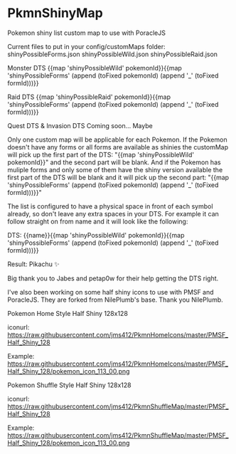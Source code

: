 # PkmnShinyMap

Pokemon shiny list custom map to use with PoracleJS

Current files to put in your config/customMaps folder:
shinyPossibleForms.json
shinyPossibleWild.json
shinyPossibleRaid.json

Monster DTS
{{map 'shinyPossibleWild' pokemonId}}{{map 'shinyPossibleForms' (append (toFixed pokemonId) (append '_' (toFixed formId)))}}

Raid DTS
{{map 'shinyPossibleRaid' pokemonId}}{{map 'shinyPossibleForms' (append (toFixed pokemonId) (append '_' (toFixed formId)))}}

Quest DTS & Invasion DTS
Coming soon... Maybe

Only one custom map will be applicable for each Pokemon. If the Pokemon doesn't have any forms or all forms are available as shinies the customMap will pick up the first part of the DTS: "{{map 'shinyPossibleWild' pokemonId}}" and the second part will be blank. And if the Pokemon has muliple forms and only some of them have the shiny version available the first part of the DTS will be blank and it will pick up the second part: "{{map 'shinyPossibleForms' (append (toFixed pokemonId) (append '_' (toFixed formId)))}}"

The list is configured to have a physical space in front of each symbol already, so don't leave any extra spaces in your DTS. For example it can follow straight on from name and it will look like the following:

DTS:
{{name}}{{map 'shinyPossibleWild' pokemonId}}{{map 'shinyPossibleForms' (append (toFixed pokemonId) (append '_' (toFixed formId)))}}

Result:
Pikachu ✨

Big thank you to Jabes and petap0w for their help getting the DTS right.


I've also been working on some half shiny icons to use with PMSF and PoracleJS. They are forked from NilePlumb's base. Thank you NilePlumb.

Pokemon Home Style Half Shiny 128x128

iconurl:
https://raw.githubusercontent.com/jms412/PkmnHomeIcons/master/PMSF_Half_Shiny_128

Example:
https://raw.githubusercontent.com/jms412/PkmnHomeIcons/master/PMSF_Half_Shiny_128/pokemon_icon_113_00.png


Pokemon Shuffle Style Half Shiny 128x128

iconurl:
https://raw.githubusercontent.com/jms412/PkmnShuffleMap/master/PMSF_Half_Shiny_128

Example:
https://raw.githubusercontent.com/jms412/PkmnShuffleMap/master/PMSF_Half_Shiny_128/pokemon_icon_113_00.png
